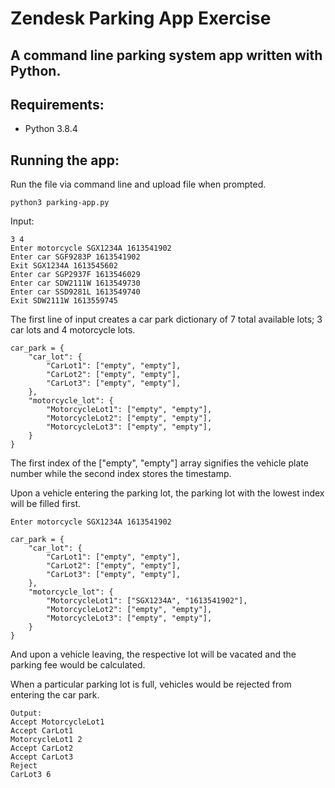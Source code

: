 # Zendesk Parking App Exercise

## A command line parking system app written with Python.

## Requirements:
- Python 3.8.4

## Running the app:

Run the file via command line and upload file when prompted.

```
python3 parking-app.py
```

Input:
```
3 4 
Enter motorcycle SGX1234A 1613541902 
Enter car SGF9283P 1613541902 
Exit SGX1234A 1613545602 
Enter car SGP2937F 1613546029 
Enter car SDW2111W 1613549730 
Enter car SSD9281L 1613549740 
Exit SDW2111W 1613559745  
```

The first line of input creates a car park dictionary of 7 total available lots; 3 car lots and 4 motorcycle lots.

```
car_park = {
    "car_lot": {
        "CarLot1": ["empty", "empty"],
        "CarLot2": ["empty", "empty"],
        "CarLot3": ["empty", "empty"],
    },
    "motorcycle_lot": {
        "MotorcycleLot1": ["empty", "empty"],
        "MotorcycleLot2": ["empty", "empty"],
        "MotorcycleLot3": ["empty", "empty"],
    }
}
```

The first index of the ["empty", "empty"] array signifies the vehicle plate number while the second index stores the timestamp.

Upon a vehicle entering the parking lot, the parking lot with the lowest index will be filled first.
```
Enter motorcycle SGX1234A 1613541902 
```
```
car_park = {
    "car_lot": {
        "CarLot1": ["empty", "empty"],
        "CarLot2": ["empty", "empty"],
        "CarLot3": ["empty", "empty"],
    },
    "motorcycle_lot": {
        "MotorcycleLot1": ["SGX1234A", "1613541902"],
        "MotorcycleLot2": ["empty", "empty"],
        "MotorcycleLot3": ["empty", "empty"],
    }
}
```

And upon a vehicle leaving, the respective lot will be vacated and the parking fee would be calculated.

When a particular parking lot is full, vehicles would be rejected from entering the car park. 

```
Output:
Accept MotorcycleLot1
Accept CarLot1
MotorcycleLot1 2
Accept CarLot2
Accept CarLot3
Reject
CarLot3 6
```
